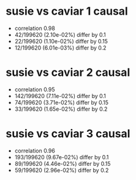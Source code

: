 # susie vs caviar  1 causal

- correlation 0.98
- 42/199620 (2.10e-02%) differ by 0.1
- 22/199620 (1.10e-02%) differ by 0.15
- 12/199620 (6.01e-03%) differ by 0.2


# susie vs caviar  2 causal

- correlation 0.95
- 142/199620 (7.11e-02%) differ by 0.1
- 74/199620 (3.71e-02%) differ by 0.15
- 33/199620 (1.65e-02%) differ by 0.2


# susie vs caviar  3 causal

- correlation 0.96
- 193/199620 (9.67e-02%) differ by 0.1
- 89/199620 (4.46e-02%) differ by 0.15
- 59/199620 (2.96e-02%) differ by 0.2


